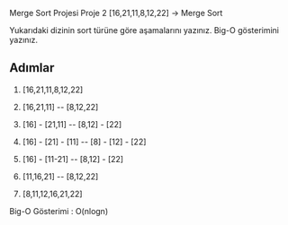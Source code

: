 Merge Sort Projesi
Proje 2
[16,21,11,8,12,22] -> Merge Sort

Yukarıdaki dizinin sort türüne göre aşamalarını yazınız.
Big-O gösterimini yazınız.

## Adımlar

1. [16,21,11,8,12,22]

2. [16,21,11] -- [8,12,22]

3. [16] - [21,11] -- [8,12] - [22]

4. [16] - [21] - [11] -- [8] - [12] - [22]

5. [16] - [11-21] -- [8,12] - [22]

6. [11,16,21] -- [8,12,22]

7. [8,11,12,16,21,22]

Big-O Gösterimi : O(nlogn)